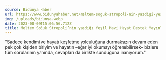 ```yaml
---
source: Bidünya Haber
url: https://www.bidunyahaber.net/meltem-soguk-stropoli-nin-yazdigi-yesil-mavi-hayat-destek-yayinlari-ndan-cikti-h112265.html
img: /uploads/bidunya.webp
date: 2023-08-09T15:06:56.712Z
title: Meltem Soğuk Stropoli’nin yazdığı Yeşil Mavi Hayat Destek Yayınları’ndan çıktı.
---
```


"Sadece kendimi ve hayatı keşfetme yolculuğuna durmaksızın devam eden pek çok kişiden biriyim ve hayatın –eğer iyi okumayı öğrenebilirsek– bizlere tüm sorularının yanında, cevapları da birlikte sunduğuna inanıyorum."
